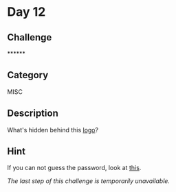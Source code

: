 # Day 12

## Challenge
\*\*\*\*\*\*

## Category
MISC

## Description
What's hidden behind this [logo](./sixstars.png)?

## Hint
If you can not guess the password, look at [this](./HINT.md).

*The last step of this challenge is temporarily unavailable.*
